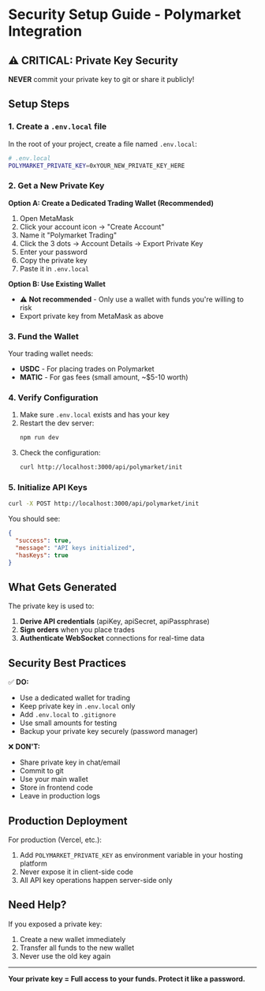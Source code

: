 # Security Setup Guide - Polymarket Integration

## ⚠️ CRITICAL: Private Key Security

**NEVER** commit your private key to git or share it publicly!

## Setup Steps

### 1. Create a `.env.local` file

In the root of your project, create a file named `.env.local`:

```bash
# .env.local
POLYMARKET_PRIVATE_KEY=0xYOUR_NEW_PRIVATE_KEY_HERE
```

### 2. Get a New Private Key

**Option A: Create a Dedicated Trading Wallet (Recommended)**
1. Open MetaMask
2. Click your account icon → "Create Account"
3. Name it "Polymarket Trading"
4. Click the 3 dots → Account Details → Export Private Key
5. Enter your password
6. Copy the private key
7. Paste it in `.env.local`

**Option B: Use Existing Wallet**
- ⚠️ **Not recommended** - Only use a wallet with funds you're willing to risk
- Export private key from MetaMask as above

### 3. Fund the Wallet

Your trading wallet needs:
- **USDC** - For placing trades on Polymarket
- **MATIC** - For gas fees (small amount, ~$5-10 worth)

### 4. Verify Configuration

1. Make sure `.env.local` exists and has your key
2. Restart the dev server:
   ```bash
   npm run dev
   ```
3. Check the configuration:
   ```bash
   curl http://localhost:3000/api/polymarket/init
   ```

### 5. Initialize API Keys

```bash
curl -X POST http://localhost:3000/api/polymarket/init
```

You should see:
```json
{
  "success": true,
  "message": "API keys initialized",
  "hasKeys": true
}
```

## What Gets Generated

The private key is used to:
1. **Derive API credentials** (apiKey, apiSecret, apiPassphrase)
2. **Sign orders** when you place trades
3. **Authenticate WebSocket** connections for real-time data

## Security Best Practices

✅ **DO:**
- Use a dedicated wallet for trading
- Keep private key in `.env.local` only
- Add `.env.local` to `.gitignore`
- Use small amounts for testing
- Backup your private key securely (password manager)

❌ **DON'T:**
- Share private key in chat/email
- Commit to git
- Use your main wallet
- Store in frontend code
- Leave in production logs

## Production Deployment

For production (Vercel, etc.):
1. Add `POLYMARKET_PRIVATE_KEY` as environment variable in your hosting platform
2. Never expose it in client-side code
3. All API key operations happen server-side only

## Need Help?

If you exposed a private key:
1. Create a new wallet immediately
2. Transfer all funds to the new wallet
3. Never use the old key again

---

**Your private key = Full access to your funds. Protect it like a password.**


